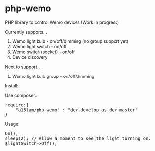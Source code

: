# php-wemo
PHP library to control Wemo devices (Work in progress)

Currently supports...

1. Wemo light bulb - on/off/dimming (no group support yet) 
2. Wemo light switch - on/off
3. Wemo switch (socket) - on/off
4. Device discovery
 
Next to support...

1. Wemo light bulb group - on/off/dimming


Install:

Use composer...

<pre>
require:{
    "a15lam/php-wemo" : "dev-develop as dev-master"
}
</pre>

Usage:

<pre>
<?php
$lightSwitch = \a15lam\PhpWemo\Discovery::getBaseDeviceByName('Bed Room Light'); // Use your wemo device name as they show on your wemo app
$lightSwitch->On();
sleep(2); // Allow a moment to see the light turning on.
$lightSwitch->Off();
</pre>